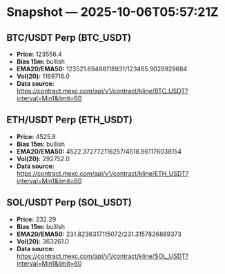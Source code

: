 # Snapshot — 2025-10-06T05:57:21Z

## BTC/USDT Perp (BTC_USDT)
- **Price:** 123556.4
- **Bias 15m:** bullish
- **EMA20/EMA50:** 123521.69488118931/123465.9028929684
- **Vol(20):** 1169716.0
- **Data source:** https://contract.mexc.com/api/v1/contract/kline/BTC_USDT?interval=Min1&limit=60

## ETH/USDT Perp (ETH_USDT)
- **Price:** 4525.8
- **Bias 15m:** bullish
- **EMA20/EMA50:** 4522.372772116257/4518.961176038154
- **Vol(20):** 292752.0
- **Data source:** https://contract.mexc.com/api/v1/contract/kline/ETH_USDT?interval=Min1&limit=60

## SOL/USDT Perp (SOL_USDT)
- **Price:** 232.29
- **Bias 15m:** bullish
- **EMA20/EMA50:** 231.8236317115072/231.3157826889373
- **Vol(20):** 363261.0
- **Data source:** https://contract.mexc.com/api/v1/contract/kline/SOL_USDT?interval=Min1&limit=60
